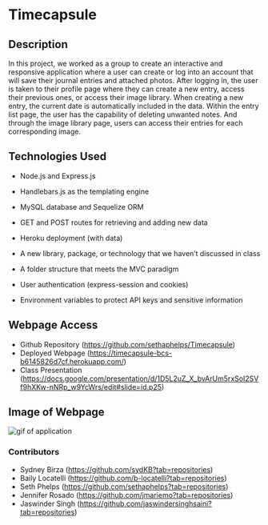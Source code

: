 # Timecapsule

## Description

In this project, we worked as a group to create an interactive and responsive application where a user can create or log into an account that will save their journal entries and attached photos. After logging in, the user is taken to their profile page where they can create a new entry, access their previous ones, or access their image library. When creating a new entry, the current date is automatically included in the data. Within the entry list page, the user has the capability of deleting unwanted notes. And through the image library page, users can access their entries for each corresponding image. 


## Technologies Used

- Node.js and Express.js 

- Handlebars.js as the templating engine

- MySQL database and Sequelize ORM

- GET and POST routes for retrieving and adding new data

- Heroku deployment (with data)

- A new library, package, or technology that we haven’t discussed in class

- A folder structure that meets the MVC paradigm

- User authentication (express-session and cookies)

- Environment variables to protect API keys and sensitive information


## Webpage Access
 - Github Repository (https://github.com/sethaphelps/Timecapsule)
 - Deployed Webpage (https://timecapsule-bcs-b6145826d7cf.herokuapp.com/)
 - Class Presentation (https://docs.google.com/presentation/d/1D5L2uZ_X_bvArUm5rxSoI2SVf9hXKw-nNRp_w9YcWrs/edit#slide=id.p25)


## Image of Webpage
![gif of application](demo.gif)


### Contributors
- Sydney Birza (https://github.com/sydKB?tab=repositories)
- Baily Locatelli (https://github.com/b-locatelli?tab=repositories)
- Seth Phelps (https://github.com/sethaphelps?tab=repositories)
- Jennifer Rosado (https://github.com/jmariemo?tab=repositories)
- Jaswinder Singh (https://github.com/jaswindersinghsaini?tab=repositories)
